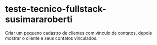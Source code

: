 # teste-tecnico-fullstack-susimararoberti
 Criar um pequeno cadastro de clientes com vínculo de contatos, depois mostrar o cliente e seus contatos vinculados.
